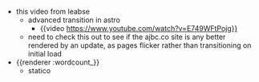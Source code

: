 - this video from leabse
	- advanced transition in astro
		- {{video https://www.youtube.com/watch?v=E749WFtPojg}}
	- need to check this out to see if the ajbc.co site is any better rendered by an update, as pages flicker rather than transitioning on initial load
- {{renderer :wordcount_}}
	- statico